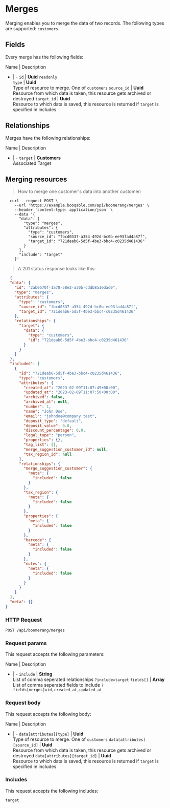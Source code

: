 # Merges

Merging enables you to merge the data of two records. The following types are supported: `customers`.

## Fields
Every merge has the following fields:

Name | Description
- | -
`id` | **Uuid** `readonly`<br>
`type` | **Uuid** <br>Type of resource to merge. One of `customers`
`source_id` | **Uuid** <br>Resource from which data is taken, this resource gets archived or destroyed
`target_id` | **Uuid** <br>Resource to which data is saved, this resource is returned if `target` is specified in includes


## Relationships
Merges have the following relationships:

Name | Description
- | -
`target` | **Customers**<br>Associated Target


## Merging resources



> How to merge one customer's data into another customer:

```shell
  curl --request POST \
    --url 'https://example.booqable.com/api/boomerang/merges' \
    --header 'content-type: application/json' \
    --data '{
      "data": {
        "type": "merges",
        "attributes": {
          "type": "customers",
          "source_id": "fbcd0337-a354-492d-bc0b-ee93fad4a87f",
          "target_id": "721deab6-5d5f-4be3-bbc4-c0235d461436"
        }
      },
      "include": "target"
    }'
```

> A 201 status response looks like this:

```json
  {
  "data": {
    "id": "2ab0570f-1a78-58e2-a30b-cddb8a1edad0",
    "type": "merges",
    "attributes": {
      "type": "customers",
      "source_id": "fbcd0337-a354-492d-bc0b-ee93fad4a87f",
      "target_id": "721deab6-5d5f-4be3-bbc4-c0235d461436"
    },
    "relationships": {
      "target": {
        "data": {
          "type": "customers",
          "id": "721deab6-5d5f-4be3-bbc4-c0235d461436"
        }
      }
    }
  },
  "included": [
    {
      "id": "721deab6-5d5f-4be3-bbc4-c0235d461436",
      "type": "customers",
      "attributes": {
        "created_at": "2023-02-09T11:07:49+00:00",
        "updated_at": "2023-02-09T11:07:50+00:00",
        "archived": false,
        "archived_at": null,
        "number": 1,
        "name": "John Doe",
        "email": "johndoe@company.test",
        "deposit_type": "default",
        "deposit_value": 0.0,
        "discount_percentage": 0.0,
        "legal_type": "person",
        "properties": {},
        "tag_list": [],
        "merge_suggestion_customer_id": null,
        "tax_region_id": null
      },
      "relationships": {
        "merge_suggestion_customer": {
          "meta": {
            "included": false
          }
        },
        "tax_region": {
          "meta": {
            "included": false
          }
        },
        "properties": {
          "meta": {
            "included": false
          }
        },
        "barcode": {
          "meta": {
            "included": false
          }
        },
        "notes": {
          "meta": {
            "included": false
          }
        }
      }
    }
  ],
  "meta": {}
}
```

### HTTP Request

`POST /api/boomerang/merges`

### Request params

This request accepts the following parameters:

Name | Description
- | -
`include` | **String** <br>List of comma seperated relationships `?include=target`
`fields[]` | **Array** <br>List of comma seperated fields to include `?fields[merges]=id,created_at,updated_at`


### Request body

This request accepts the following body:

Name | Description
- | -
`data[attributes][type]` | **Uuid** <br>Type of resource to merge. One of `customers`
`data[attributes][source_id]` | **Uuid** <br>Resource from which data is taken, this resource gets archived or destroyed
`data[attributes][target_id]` | **Uuid** <br>Resource to which data is saved, this resource is returned if `target` is specified in includes


### Includes

This request accepts the following includes:

`target`





